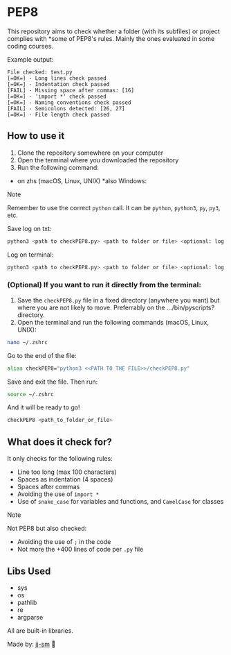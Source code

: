 # PEP8
This repository aims to check whether a folder (with its subfiles) or project complies with *some of PEP8's rules. Mainly the ones evaluated in some coding courses.

Example output:
```text
File checked: test.py
[=OK=] - Long lines check passed
[=OK=] - Indentation check passed
[FAIL] - Missing space after commas: [16]
[=OK=] - 'import *' check passed
[=OK=] - Naming conventions check passed
[FAIL] - Semicolons detected: [26, 27]
[=OK=] - File length check passed
```

## How to use it

1. Clone the repository somewhere on your computer
2. Open the terminal where you downloaded the repository
3. Run the following command:

- on zhs (macOS, Linux, UNIX) *also Windows:

>[!NOTE] 
> Remember to use the correct `python` call. It can be `python`, `python3`, `py`, `py3`, etc.

Save log on txt:
```bash
python3 <path to checkPEP8.py> <path to folder or file> <optional: log file.txt saving directory>
```

Log on terminal:
```bash
python3 <path to checkPEP8.py> <path to folder or file> <optional: log file.txt saving directory>
```

### (Optional) If you want to run it directly from the terminal:
1. Save the `checkPEP8.py` file in a fixed directory (anywhere you want) but where you are not likely to move. Preferrably on the .../bin/pyscripts? directory.
2. Open the terminal and run the following commands (macOS, Linux, UNIX):

```bash
nano ~/.zshrc
```

Go to the end of the file:

```bash
alias checkPEP8="python3 <<PATH TO THE FILE>>/checkPEP8.py"
``` 

Save and exit the file. Then run:

```bash
source ~/.zshrc
```

And it will be ready to go!

```bash
checkPEP8 <path_to_folder_or_file>
```


## What does it check for?
It only checks for the following rules:
- Line too long (max 100 characters)
- Spaces as indentation (4 spaces)
- Spaces after commas
- Avoiding the use of `import *`
- Use of `snake_case` for variables and functions, and `CamelCase` for classes

>[!NOTE] 
> Not PEP8 but also checked:
> - Avoiding the use of `;` in the code
> - Not more the +400 lines of code per `.py` file

## Libs Used
- sys
- os
- pathlib 
- re
- argparse

All are built-in libraries. 

Made by: [jj-sm](https://github.com/jj-sm/) 🐍